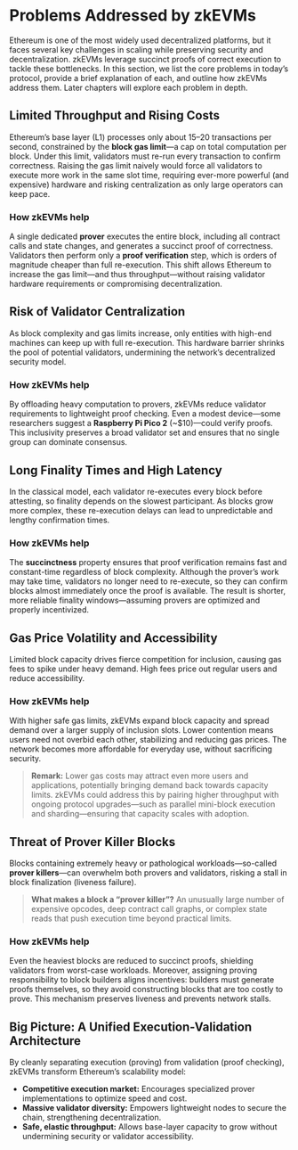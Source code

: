# Problems Addressed by zkEVMs

Ethereum is one of the most widely used decentralized platforms, but it faces several key challenges in scaling while preserving security and decentralization. zkEVMs leverage succinct proofs of correct execution to tackle these bottlenecks. In this section, we list the core problems in today’s protocol, provide a brief explanation of each, and outline how zkEVMs address them. Later chapters will explore each problem in depth.

## Limited Throughput and Rising Costs

Ethereum’s base layer (L1) processes only about 15–20 transactions per second, constrained by the **block gas limit**—a cap on total computation per block. Under this limit, validators must re-run every transaction to confirm correctness. Raising the gas limit naively would force all validators to execute more work in the same slot time, requiring ever-more powerful (and expensive) hardware and risking centralization as only large operators can keep pace.

### How zkEVMs help

A single dedicated **prover** executes the entire block, including all contract calls and state changes, and generates a succinct proof of correctness. Validators then perform only a **proof verification** step, which is orders of magnitude cheaper than full re-execution. This shift allows Ethereum to increase the gas limit—and thus throughput—without raising validator hardware requirements or compromising decentralization.

## Risk of Validator Centralization

As block complexity and gas limits increase, only entities with high-end machines can keep up with full re-execution. This hardware barrier shrinks the pool of potential validators, undermining the network’s decentralized security model.

### How zkEVMs help

By offloading heavy computation to provers, zkEVMs reduce validator requirements to lightweight proof checking. Even a modest device—some researchers suggest a **Raspberry Pi Pico 2** (\~\$10)—could verify proofs. This inclusivity preserves a broad validator set and ensures that no single group can dominate consensus.

## Long Finality Times and High Latency

In the classical model, each validator re-executes every block before attesting, so finality depends on the slowest participant. As blocks grow more complex, these re-execution delays can lead to unpredictable and lengthy confirmation times.

### How zkEVMs help

The **succinctness** property ensures that proof verification remains fast and constant-time regardless of block complexity. Although the prover’s work may take time, validators no longer need to re-execute, so they can confirm blocks almost immediately once the proof is available. The result is shorter, more reliable finality windows—assuming provers are optimized and properly incentivized.

## Gas Price Volatility and Accessibility

Limited block capacity drives fierce competition for inclusion, causing gas fees to spike under heavy demand. High fees price out regular users and reduce accessibility.

### How zkEVMs help

With higher safe gas limits, zkEVMs expand block capacity and spread demand over a larger supply of inclusion slots. Lower contention means users need not overbid each other, stabilizing and reducing gas prices. The network becomes more affordable for everyday use, without sacrificing security.

> **Remark:** Lower gas costs may attract even more users and applications, potentially bringing demand back towards capacity limits. zkEVMs could address this by pairing higher throughput with ongoing protocol upgrades—such as parallel mini-block execution and sharding—ensuring that capacity scales with adoption.

## Threat of Prover Killer Blocks

Blocks containing extremely heavy or pathological workloads—so-called **prover killers**—can overwhelm both provers and validators, risking a stall in block finalization (liveness failure).

> **What makes a block a “prover killer”?** An unusually large number of expensive opcodes, deep contract call graphs, or complex state reads that push execution time beyond practical limits.

### How zkEVMs help

Even the heaviest blocks are reduced to succinct proofs, shielding validators from worst-case workloads. Moreover, assigning proving responsibility to block builders aligns incentives: builders must generate proofs themselves, so they avoid constructing blocks that are too costly to prove. This mechanism preserves liveness and prevents network stalls.

## Big Picture: A Unified Execution-Validation Architecture

By cleanly separating execution (proving) from validation (proof checking), zkEVMs transform Ethereum’s scalability model:

* **Competitive execution market:** Encourages specialized prover implementations to optimize speed and cost.
* **Massive validator diversity:** Empowers lightweight nodes to secure the chain, strengthening decentralization.
* **Safe, elastic throughput:** Allows base-layer capacity to grow without undermining security or validator accessibility.

